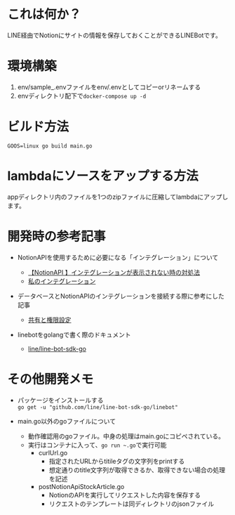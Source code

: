 # これは何か？
LINE経由でNotionにサイトの情報を保存しておくことができるLINEBotです。

# 環境構築
1. env/sample_.envファイルをenv/.envとしてコピーorリネームする
1. envディレクトリ配下で`docker-compose up -d`

# ビルド方法
```
GOOS=linux go build main.go
```

# lambdaにソースをアップする方法
appディレクトリ内のファイルを1つのzipファイルに圧縮してlambdaにアップします。

# 開発時の参考記事
- NotionAPIを使用するために必要になる「インテグレーション」について
    - [【NotionAPI 】インテグレーションが表示されない時の対処法](https://zenn.dev/syfut/articles/4906816e6e9118)
    - [私のインテグレーション](https://www.notion.so/my-integrations)

- データベースとNotionAPIのインテグレーションを接続する際に参考にした記事
    - [共有と権限設定](https://www.notion.so/ja-jp/help/sharing-and-permissions)

- linebotをgolangで書く際のドキュメント
    - [line/line-bot-sdk-go](https://github.com/line/line-bot-sdk-go)

# その他開発メモ
- パッケージをインストールする  
`go get -u "github.com/line/line-bot-sdk-go/linebot"`

- main.go以外のgoファイルについて
    - 動作確認用のgoファイル。中身の処理はmain.goにコピペされている。
    - 実行はコンテナに入って、`go run ~.go`で実行可能
        - curlUrl.go
            - 指定されたURLからtitileタグの文字列をprintする
            - 想定通りのtitle文字列が取得できるか、取得できない場合の処理を記述
        - postNotionApiStockArticle.go
            - NotionのAPIを実行してリクエストした内容を保存する
            - リクエストのテンプレートは同ディレクトリのjsonファイル
